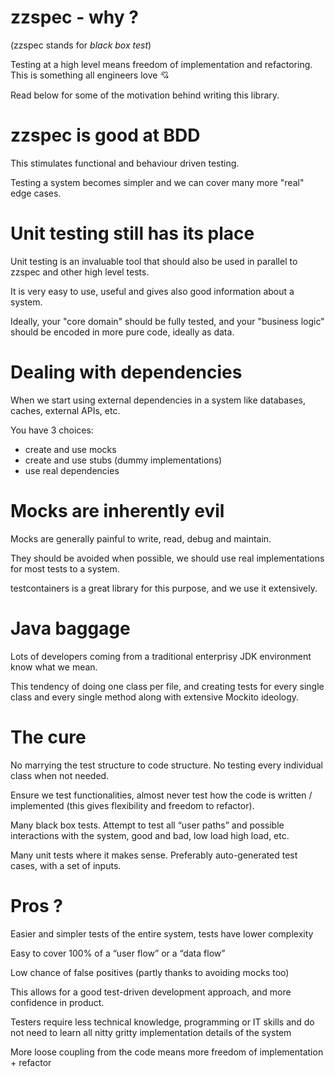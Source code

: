 
# zzspec - why ?

(zzspec stands for *black box test*)

Testing at a high level  means freedom of implementation and refactoring. This is something all engineers love 💘

Read below for some of the motivation behind writing this library.


# zzspec is good at BDD

This stimulates functional and behaviour driven testing.

Testing a system becomes simpler and we can cover many more "real" edge cases.


# Unit testing still has its place

Unit testing is an invaluable tool that should also be used in parallel to zzspec and other high level tests.

It is very easy to use, useful and gives also good information about a system.

Ideally, your "core domain" should be fully tested, and your "business logic" should be encoded in more pure code, ideally as data.


# Dealing with dependencies

When we start using external dependencies in a system like databases, caches, external APIs, etc.

You have 3 choices:

-   create and use mocks
-   create and use stubs (dummy implementations)
-   use real dependencies


# Mocks are inherently evil

Mocks are generally painful to write, read, debug and maintain.

They should be avoided when possible, we should use real implementations for most tests to a system.

testcontainers is a great library for this purpose, and we use it extensively.


# Java baggage

Lots of developers coming from a traditional enterprisy JDK environment know what we mean.

This tendency of doing one class per file, and creating tests for every single class and every single method along with extensive Mockito ideology.


# The cure

No marrying the test structure to code structure. No testing every individual class when not needed.

Ensure we test functionalities, almost never test how the code is written / implemented (this gives flexibility and freedom to refactor).

Many black box tests. Attempt to test all “user paths” and possible interactions with the system, good and bad, low load high load, etc.

Many unit tests where it makes sense. Preferably auto-generated test cases, with a set of inputs.

# Pros ?

Easier and simpler tests of the entire system, tests have lower complexity

Easy to cover 100% of a “user flow” or a “data flow”

Low chance of false positives (partly thanks to avoiding mocks too)

This allows for a good test-driven development approach, and more confidence in product.

Testers require less technical knowledge, programming or IT skills and do not need to learn all nitty gritty implementation details of the system

More loose coupling from the code means more freedom of implementation + refactor

